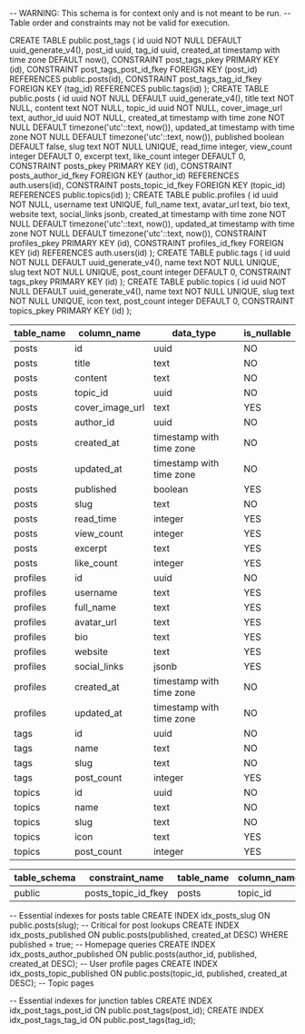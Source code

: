 -- WARNING: This schema is for context only and is not meant to be run.
-- Table order and constraints may not be valid for execution.

CREATE TABLE public.post_tags (
  id uuid NOT NULL DEFAULT uuid_generate_v4(),
  post_id uuid,
  tag_id uuid,
  created_at timestamp with time zone DEFAULT now(),
  CONSTRAINT post_tags_pkey PRIMARY KEY (id),
  CONSTRAINT post_tags_post_id_fkey FOREIGN KEY (post_id) REFERENCES public.posts(id),
  CONSTRAINT post_tags_tag_id_fkey FOREIGN KEY (tag_id) REFERENCES public.tags(id)
);
CREATE TABLE public.posts (
  id uuid NOT NULL DEFAULT uuid_generate_v4(),
  title text NOT NULL,
  content text NOT NULL,
  topic_id uuid NOT NULL,
  cover_image_url text,
  author_id uuid NOT NULL,
  created_at timestamp with time zone NOT NULL DEFAULT timezone('utc'::text, now()),
  updated_at timestamp with time zone NOT NULL DEFAULT timezone('utc'::text, now()),
  published boolean DEFAULT false,
  slug text NOT NULL UNIQUE,
  read_time integer,
  view_count integer DEFAULT 0,
  excerpt text,
  like_count integer DEFAULT 0,
  CONSTRAINT posts_pkey PRIMARY KEY (id),
  CONSTRAINT posts_author_id_fkey FOREIGN KEY (author_id) REFERENCES auth.users(id),
  CONSTRAINT posts_topic_id_fkey FOREIGN KEY (topic_id) REFERENCES public.topics(id)
);
CREATE TABLE public.profiles (
  id uuid NOT NULL,
  username text UNIQUE,
  full_name text,
  avatar_url text,
  bio text,
  website text,
  social_links jsonb,
  created_at timestamp with time zone NOT NULL DEFAULT timezone('utc'::text, now()),
  updated_at timestamp with time zone NOT NULL DEFAULT timezone('utc'::text, now()),
  CONSTRAINT profiles_pkey PRIMARY KEY (id),
  CONSTRAINT profiles_id_fkey FOREIGN KEY (id) REFERENCES auth.users(id)
);
CREATE TABLE public.tags (
  id uuid NOT NULL DEFAULT uuid_generate_v4(),
  name text NOT NULL UNIQUE,
  slug text NOT NULL UNIQUE,
  post_count integer DEFAULT 0,
  CONSTRAINT tags_pkey PRIMARY KEY (id)
);
CREATE TABLE public.topics (
  id uuid NOT NULL DEFAULT uuid_generate_v4(),
  name text NOT NULL UNIQUE,
  slug text NOT NULL UNIQUE,
  icon text,
  post_count integer DEFAULT 0,
  CONSTRAINT topics_pkey PRIMARY KEY (id)
);



| table_name | column_name     | data_type                | is_nullable |
| ---------- | --------------- | ------------------------ | ----------- |
| posts      | id              | uuid                     | NO          |
| posts      | title           | text                     | NO          |
| posts      | content         | text                     | NO          |
| posts      | topic_id        | uuid                     | NO          |
| posts      | cover_image_url | text                     | YES         |
| posts      | author_id       | uuid                     | NO          |
| posts      | created_at      | timestamp with time zone | NO          |
| posts      | updated_at      | timestamp with time zone | NO          |
| posts      | published       | boolean                  | YES         |
| posts      | slug            | text                     | NO          |
| posts      | read_time       | integer                  | YES         |
| posts      | view_count      | integer                  | YES         |
| posts      | excerpt         | text                     | YES         |
| posts      | like_count      | integer                  | YES         |
| profiles   | id              | uuid                     | NO          |
| profiles   | username        | text                     | YES         |
| profiles   | full_name       | text                     | YES         |
| profiles   | avatar_url      | text                     | YES         |
| profiles   | bio             | text                     | YES         |
| profiles   | website         | text                     | YES         |
| profiles   | social_links    | jsonb                    | YES         |
| profiles   | created_at      | timestamp with time zone | NO          |
| profiles   | updated_at      | timestamp with time zone | NO          |
| tags       | id              | uuid                     | NO          |
| tags       | name            | text                     | NO          |
| tags       | slug            | text                     | NO          |
| tags       | post_count      | integer                  | YES         |
| topics     | id              | uuid                     | NO          |
| topics     | name            | text                     | NO          |
| topics     | slug            | text                     | NO          |
| topics     | icon            | text                     | YES         |
| topics     | post_count      | integer                  | YES         |


| table_schema | constraint_name     | table_name | column_name | foreign_table_name | foreign_column_name |
| ------------ | ------------------- | ---------- | ----------- | ------------------ | ------------------- |
| public       | posts_topic_id_fkey | posts      | topic_id    | topics             | id                  |



-- Essential indexes for posts table
CREATE INDEX idx_posts_slug ON public.posts(slug);  -- Critical for post lookups
CREATE INDEX idx_posts_published ON public.posts(published, created_at DESC) WHERE published = true;  -- Homepage queries
CREATE INDEX idx_posts_author_published ON public.posts(author_id, published, created_at DESC);  -- User profile pages
CREATE INDEX idx_posts_topic_published ON public.posts(topic_id, published, created_at DESC);  -- Topic pages

-- Essential indexes for junction tables
CREATE INDEX idx_post_tags_post_id ON public.post_tags(post_id);
CREATE INDEX idx_post_tags_tag_id ON public.post_tags(tag_id);
